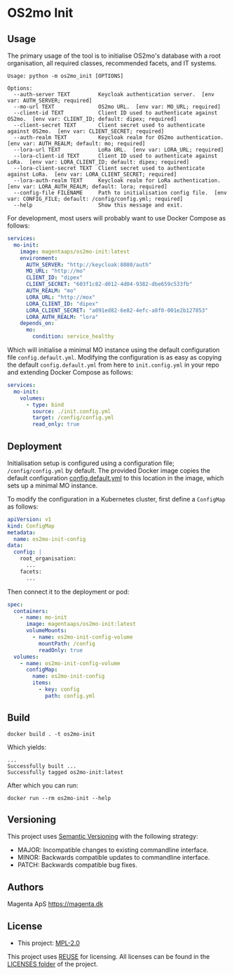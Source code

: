 <!--
SPDX-FileCopyrightText: 2021 Magenta ApS <https://magenta.dk>
SPDX-License-Identifier: MPL-2.0
-->

# OS2mo Init


## Usage
The primary usage of the tool is to initialise OS2mo's database with a root organisation, all required classes,
recommended facets, and IT systems.
```text
Usage: python -m os2mo_init [OPTIONS]

Options:
  --auth-server TEXT         Keycloak authentication server.  [env var: AUTH_SERVER; required]
  --mo-url TEXT              OS2mo URL.  [env var: MO_URL; required]
  --client-id TEXT           Client ID used to authenticate against OS2mo.  [env var: CLIENT_ID; default: dipex; required]
  --client-secret TEXT       Client secret used to authenticate against OS2mo.  [env var: CLIENT_SECRET; required]
  --auth-realm TEXT          Keycloak realm for OS2mo authentication.  [env var: AUTH_REALM; default: mo; required]
  --lora-url TEXT            LoRa URL.  [env var: LORA_URL; required]
  --lora-client-id TEXT      Client ID used to authenticate against LoRa.  [env var: LORA_CLIENT_ID; default: dipex; required]
  --lora-client-secret TEXT  Client secret used to authenticate against LoRa.  [env var: LORA_CLIENT_SECRET; required]
  --lora-auth-realm TEXT     Keycloak realm for LoRa authentication.  [env var: LORA_AUTH_REALM; default: lora; required]
  --config-file FILENAME     Path to initialisation config file.  [env var: CONFIG_FILE; default: /config/config.yml; required]
  --help                     Show this message and exit.
```

For development, most users will probably want to use Docker Compose as follows:
```yaml
services:
  mo-init:
    image: magentaaps/os2mo-init:latest
    environment:
      AUTH_SERVER: "http://keycloak:8080/auth"
      MO_URL: "http://mo"
      CLIENT_ID: "dipex"
      CLIENT_SECRET: "603f1c82-d012-4d04-9382-dbe659c533fb"
      AUTH_REALM: "mo"
      LORA_URL: "http://mox"
      LORA_CLIENT_ID: "dipex"
      LORA_CLIENT_SECRET: "a091ed82-6e82-4efc-a8f0-001e2b127853"
      LORA_AUTH_REALM: "lora"
    depends_on:
      mo:
        condition: service_healthy
```
Which will initialise a minimal MO instance using the default configuration file `config.default.yml`. Modifying the
configuration is as easy as copying the default `config.default.yml` from here to `init.config.yml` in your repo and
extending Docker Compose as follows:
```yaml
services:
  mo-init:
    volumes:
      - type: bind
        source: ./init.config.yml
        target: /config/config.yml
        read_only: true
```


## Deployment
Initialisation setup is configured using a configuration file; `/config/config.yml` by default. The provided Docker
image copies the default configuration [config.default.yml](config.default.yml) to this location in the image, which
sets up a minimal MO instance.

To modify the configuration in a Kubernetes cluster, first define a `ConfigMap` as follows:
```yaml
apiVersion: v1
kind: ConfigMap
metadata:
  name: os2mo-init-config
data:
  config: |
    root_organisation:
      ...
    facets:
      ...
```
Then connect it to the deployment or pod:
```yaml
spec:
  containers:
    - name: mo-init
      image: magentaaps/os2mo-init:latest
      volumeMounts:
        - name: os2mo-init-config-volume
          mountPath: /config
          readOnly: true
  volumes:
    - name: os2mo-init-config-volume
      configMap:
        name: os2mo-init-config
        items:
          - key: config
            path: config.yml
```


## Build
```commandline
docker build . -t os2mo-init
```
Which yields:
```text
...
Successfully built ...
Successfully tagged os2mo-init:latest
```
After which you can run:
```commandline
docker run --rm os2mo-init --help
```


## Versioning
This project uses [Semantic Versioning](https://semver.org/) with the following strategy:
- MAJOR: Incompatible changes to existing commandline interface.
- MINOR: Backwards compatible updates to commandline interface.
- PATCH: Backwards compatible bug fixes.


## Authors
Magenta ApS <https://magenta.dk>


## License
- This project: [MPL-2.0](LICENSES/MPL-2.0.txt)

This project uses [REUSE](https://reuse.software) for licensing. All licenses can be found in the [LICENSES folder](LICENSES/) of the project.
